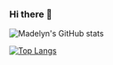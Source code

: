 ### Hi there 👋

![Madelyn's GitHub stats](https://github-readme-stats.madelyncruz.vercel.app/api?username=madelyncruz&rank_icon=github&hide=stars&include_all_commits=true&show_icons=true&count_private=true&theme=gotham)

[![Top Langs](https://github-readme-stats.madelyncruz.vercel.app/api/top-langs/?username=madelyncruz&langs_count=8&theme=gotham)](https://github.com/madelyncruz/github-readme-stats)

<!--
**madelyncruz/madelyncruz** is a ✨ _special_ ✨ repository because its `README.md` (this file) appears on your GitHub profile.

Here are some ideas to get you started:

- 🔭 I’m currently working on ...
- 🌱 I’m currently learning ...
- 👯 I’m looking to collaborate on ...
- 🤔 I’m looking for help with ...
- 💬 Ask me about ...
- 📫 How to reach me: ...
- 😄 Pronouns: ...
- ⚡ Fun fact: ...
-->
